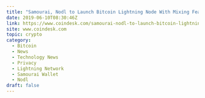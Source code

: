 ```yaml
---
title: "Samourai, Nodl to Launch Bitcoin Lightning Node With Mixing Features"
date: 2019-06-10T08:30:46Z
link: https://www.coindesk.com/samourai-nodl-to-launch-bitcoin-lightning-node-with-mixing-features?utm_medium=RSS&utm_source=hune
site: www.coindesk.com
topic: crypto
category:
  - Bitcoin
  - News
  - Technology News
  - Privacy
  - Lightning Network
  - Samourai Wallet
  - Nodl
draft: false
---
```

